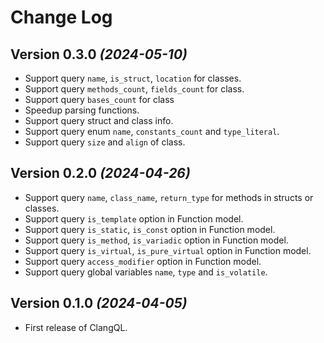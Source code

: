 Change Log
==========

Version 0.3.0 *(2024-05-10)*
-----------------------------

* Support query `name`, `is_struct`, `location` for classes.
* Support query `methods_count`, `fields_count` for class.
* Support query `bases_count` for class
* Speedup parsing functions.
* Support query struct and class info.
* Support query enum `name`, `constants_count` and `type_literal`.
* Support query `size` and `align` of class.

Version 0.2.0 *(2024-04-26)*
-----------------------------

* Support query `name`, `class_name`, `return_type` for methods in structs or classes.
* Support query `is_template` option in Function model.
* Support query `is_static`, `is_const` option in Function model.
* Support query `is_method`, `is_variadic` option in Function model.
* Support query `is_virtual`, `is_pure_virtual` option in Function model.
* Support query `access_modifier` option in Function model.
* Support query global variables `name`, `type` and `is_volatile`.

Version 0.1.0 *(2024-04-05)*
-----------------------------

* First release of ClangQL.